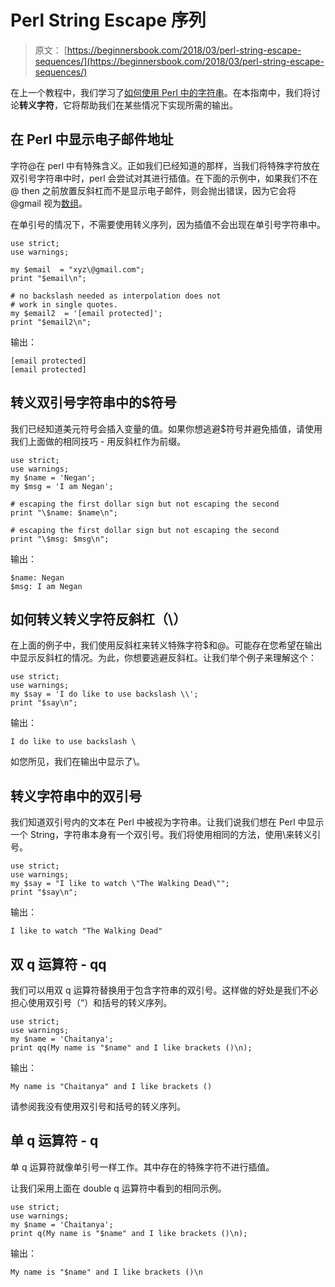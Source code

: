 # Perl String Escape 序列

> 原文： [https://beginnersbook.com/2018/03/perl-string-escape-sequences/](https://beginnersbook.com/2018/03/perl-string-escape-sequences/)

在上一个教程中，我们学习了[如何使用 Perl 中的字符串](https://beginnersbook.com/2018/03/perl-strings/)。在本指南中，我们将讨论**转义字符**，它将帮助我们在某些情况下实现所需的输出。

## 在 Perl 中显示电子邮件地址

字符@在 perl 中有特殊含义。正如我们已经知道的那样，当我们将特殊字符放在双引号字符串中时，perl 会尝试对其进行插值。在下面的示例中，如果我们不在@ then 之前放置反斜杠而不是显示电子邮件，则会抛出错误，因为它会将@gmail 视为[数组](https://beginnersbook.com/2017/05/perl-lists-and-arrays/)。

在单引号的情况下，不需要使用转义序列，因为插值不会出现在单引号字符串中。

```
use strict;  
use warnings;  

my $email  = "xyz\@gmail.com";  
print "$email\n";  

# no backslash needed as interpolation does not
# work in single quotes.
my $email2  = '[email protected]';  
print "$email2\n";
```

输出：

```
[email protected]
[email protected]
```

## 转义双引号字符串中的$符号

我们已经知道美元符号会插入变量的值。如果你想逃避$符号并避免插值，请使用我们上面做的相同技巧 - 用反斜杠作为前缀。

```
use strict;
use warnings;
my $name = 'Negan';
my $msg = 'I am Negan';

# escaping the first dollar sign but not escaping the second
print "\$name: $name\n";

# escaping the first dollar sign but not escaping the second
print "\$msg: $msg\n";
```

输出：

```
$name: Negan
$msg: I am Negan
```

## 如何转义转义字符反斜杠（\）

在上面的例子中，我们使用反斜杠来转义特殊字符$和@。可能存在您希望在输出中显示反斜杠的情况。为此，你想要逃避反斜杠。让我们举个例子来理解这个：

```
use strict;
use warnings;
my $say = 'I do like to use backslash \\';
print "$say\n";
```

输出：

```
I do like to use backslash \
```

如您所见，我们在输出中显示了\。

## 转义字符串中的双引号

我们知道双引号内的文本在 Perl 中被视为字符串。让我们说我们想在 Perl 中显示一个 String，字符串本身有一个双引号。我们将使用相同的方法，使用\来转义引号。

```
use strict;
use warnings;
my $say = "I like to watch \"The Walking Dead\"";
print "$say\n";
```

输出：

```
I like to watch "The Walking Dead"
```

## 双 q 运算符 - qq

我们可以用双 q 运算符替换用于包含字符串的双引号。这样做的好处是我们不必担心使用双引号（“）和括号的转义序列。

```
use strict;
use warnings;
my $name = 'Chaitanya';
print qq(My name is "$name" and I like brackets ()\n);
```

输出：

```
My name is "Chaitanya" and I like brackets ()
```

请参阅我没有使用双引号和括号的转义序列。

## 单 q 运算符 - q

单 q 运算符就像单引号一样工作。其中存在的特殊字符不进行插值。

让我们采用上面在 double q 运算符中看到的相同示例。

```
use strict;
use warnings;
my $name = 'Chaitanya';
print q(My name is "$name" and I like brackets ()\n);
```

输出：

```
My name is "$name" and I like brackets ()\n
```
